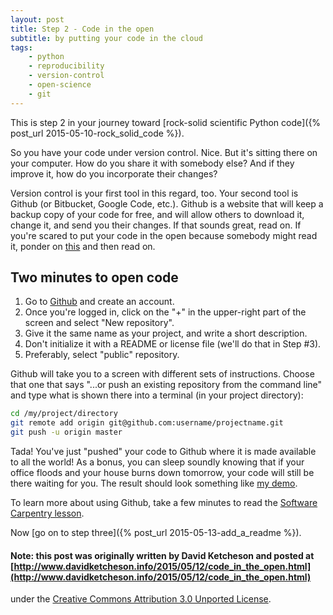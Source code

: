```yaml
---
layout: post
title: Step 2 - Code in the open
subtitle: by putting your code in the cloud
tags:
    - python
    - reproducibility
    - version-control
    - open-science
    - git
---
```

This is step 2 in your journey toward [rock-solid scientific Python code]({% post_url 2015-05-10-rock_solid_code %}).

So you have your code under version control.  Nice.  But it's sitting there on your computer.  How do you share it with somebody else?  And if they improve it, how do you incorporate their changes?

Version control is your first tool in this regard, too.  Your second tool is Github (or Bitbucket, Google Code, etc.).  Github is a website that will keep a backup copy of your code for free, and will allow others to download it, change it, and send you their changes.  If that sounds great, read on.  If you're scared to put your code in the open because somebody might read it, ponder on [this](http://www.siam.org/news/news.php?id=2064) and then read on.

## Two minutes to open code

1. Go to [Github](http://github.com/) and create an account.
2. Once you're logged in, click on the "+" in the upper-right part of the screen and select "New repository".
3. Give it the same name as your project, and write a short description.
4. Don't initialize it with a README or license file (we'll do that in Step #3).
5. Preferably, select "public" repository.

Github will take you to a screen with different sets of instructions.  Choose that one that says "...or push an existing repository from the command line" and type what is shown there into a terminal (in your project directory):

```sh
cd /my/project/directory
git remote add origin git@github.com:username/projectname.git
git push -u origin master
```

Tada!  You've just "pushed" your code to Github where it is made available to all the world!  As a bonus, you
can sleep soundly knowing that if your office floods and your house burns down tomorrow, your code will still
be there waiting for you.  The result should look something like [my demo](https://github.com/ketch/rock-solid-code-demo).

To learn more about using Github, take a few minutes to read the [Software Carpentry
lesson](http://www.software-carpentry.org/v5/novice/git/02-collab.html).

Now [go on to step three]({% post_url 2015-05-13-add_a_readme %}).

#### Note: this post was originally written by David Ketcheson and posted at [http://www.davidketcheson.info/2015/05/12/code_in_the_open.html](http://www.davidketcheson.info/2015/05/12/code_in_the_open.html)
 under the [Creative Commons Attribution 3.0 Unported License](http://creativecommons.org/licenses/by/3.0/deed.en_US).
